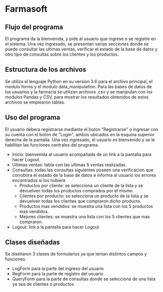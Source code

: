 # Farmasoft

## Flujo del programa
El programa da la bienvenida, y pide al usuario que ingrese o se registre en el sistema. Una vez ingresado, se presentan varias secciones donde se puede consultar las ultimas ventas, verificar el estado de la base de datos y otro tipo de consultas sobre los clientes y los productos.

## Estructura de los archivos
Se utiliza el lenguaje Python en su version 3.6 para el archivo principal, el modulo forms y el modulo data_manipulation. Para las bases de datos de los usuarios y la farmacia se utilizan archivos .csv y se manipulan con los modulos Pandas y CSV, para mostrar los resultados obtenidos de estos archivos se emplearon tablas.

## Uso del programa
El usuario debera registrarse mediante el boton "Registrarse" o ingresar con su cuenta con el boton de "Login", ambos ubicados en la esquina superior derecha de la pantalla. Una vez ingresado, el usuario es bienvenido y se le habilitan las funciones centrales del programa.

- Inicio: bienvenida al usuario acompañada de un link a la pantalla para hacer Logout.
- Ultimas ventas: tabla con las ultimas 5 ventas realizadas.
- Consultas: todas las consultas siguientes poseen una verificacion que corrobora el estado de la base de datos e informa al usuario los errores encontrados si los hubiere
  - Productos por cliente: se selecciona un cliente de la lista y se devuelven todas los productos comprados por el mismo.
  - Clientes por producto: se selecciona un producto de la lista y se devuelven todas los clientes que compraron dicho producto.
  - Productos mas vendidos: se muestra una lista con los 5 productos mas vendidos.
  - Mejores clientes: se muestra una lista con los 5 clientes que mas compraron.
- Logout: link a la pantalla para hacer Logout

## Clases diseñadas
Se diseñaron 3 clases de formularios ya que tenian distintos campos y funciones.
* LogForm para la parte del ingreso del usuario
* RegForm para la parte de registro del usuario
* QueryForm para la parte de consultas donde se selecciona de una lista ya sea de clientes o productos
